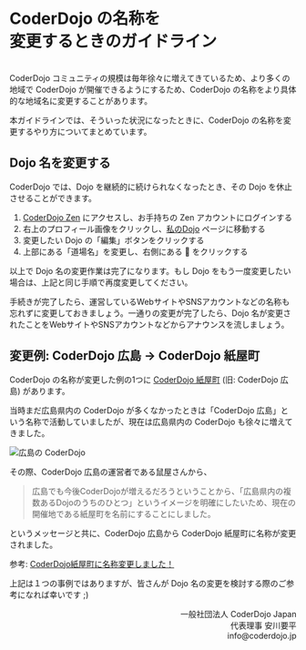 # CoderDojo の名称を<br>変更するときのガイドライン
<br>
CoderDojo コミュニティの規模は毎年徐々に増えてきているため、より多くの地域で CoderDojo が開催できるようにするため、CoderDojo の名称をより具体的な地域名に変更することがあります。

本ガイドラインでは、そういった状況になったときに、CoderDojo の名称を変更するやり方についてまとめています。

## Dojo 名を変更する

CoderDojo では、Dojo を継続的に続けられなくなったとき、その Dojo を休止させることができます。

1. [CoderDojo Zen](https://zen.coderdojo.com/) にアクセスし、お手持ちの Zen アカウントにログインする
2. 右上のプロフィール画像をクリックし、[私のDojo](https://zen.coderdojo.com/dashboard/my-dojos) ページに移動する
3. 変更したい Dojo の「編集」ボタンをクリックする
4. 上部にある「道場名」を変更し、右側にある 💾 をクリックする

以上で Dojo 名の変更作業は完了になります。もし Dojo をもう一度変更したい場合は、上記と同じ手順で再度変更してください。

手続きが完了したら、運営しているWebサイトやSNSアカウントなどの名称も忘れずに変更しておきましょう。一通りの変更が完了したら、Dojo 名が変更されたことをWebサイトやSNSアカウントなどからアナウンスを流しましょう。

## 変更例: CoderDojo 広島 → CoderDojo 紙屋町

CoderDojo の名称が変更した例の1つに [CoderDojo 紙屋町](https://www.coderdojo-hiroshima.com/) (旧: CoderDojo 広島) があります。

当時まだ広島県内の CoderDojo が多くなかったときは「CoderDojo 広島」という名称で活動していましたが、現在は広島県内の CoderDojo も徐々に増えてきました。

![広島の CoderDojo](/img/dojos-in-hiroshima.png)

その際、CoderDojo 広島の運営者である鼠屋さんから、

> 広島でも今後CoderDojoが増えるだろうということから、「広島県内の複数あるDojoのうちのひとつ」というイメージを明確にしたいため、現在の開催地である紙屋町を名前にすることにしました。

というメッセージと共に、CoderDojo 広島から CoderDojo 紙屋町に名称が変更されました。

参考: [CoderDojo紙屋町に名称変更しました！](https://www.coderdojo-hiroshima.com/%E8%AA%AC%E6%98%8E%E4%BC%9A/coderdojo%E7%B4%99%E5%B1%8B%E7%94%BA%E3%81%AB%E5%90%8D%E7%A7%B0%E5%A4%89%E6%9B%B4%E3%81%97%E3%81%BE%E3%81%97%E3%81%9F%EF%BC%81)

上記は１つの事例ではありますが、皆さんが Dojo 名の変更を検討する際のご参考になれば幸いです ;)

<div align="right">
一般社団法人 CoderDojo Japan<br>
代表理事 安川要平<br>
info@coderdojo.jp
</div>





